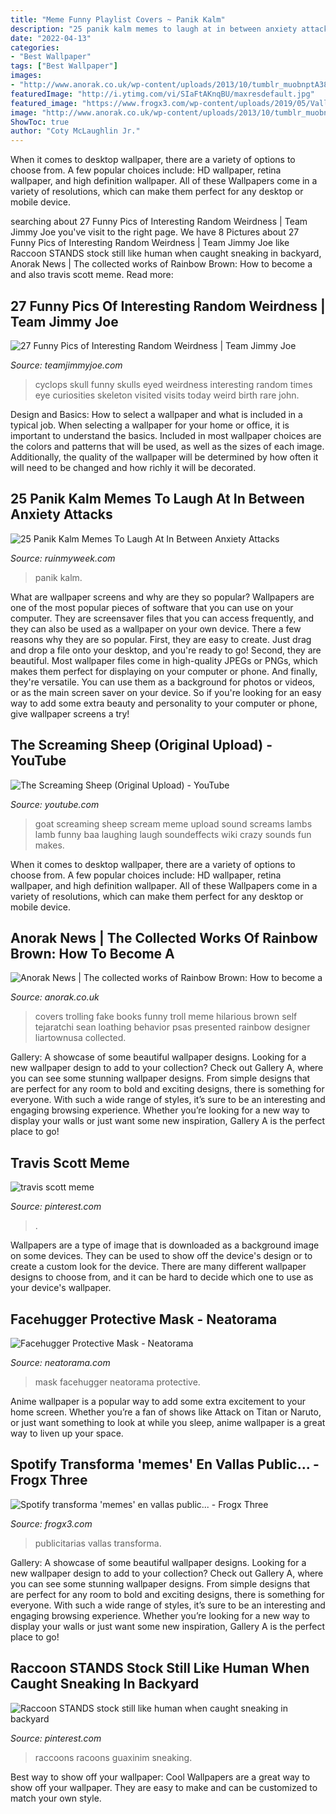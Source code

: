 ```yaml
---
title: "Meme Funny Playlist Covers ~ Panik Kalm"
description: "25 panik kalm memes to laugh at in between anxiety attacks"
date: "2022-04-13"
categories:
- "Best Wallpaper"
tags: ["Best Wallpaper"]
images:
- "http://www.anorak.co.uk/wp-content/uploads/2013/10/tumblr_muobnptA381s71q1zo1_r1_1280.jpg"
featuredImage: "http://i.ytimg.com/vi/SIaFtAKnqBU/maxresdefault.jpg"
featured_image: "https://www.frogx3.com/wp-content/uploads/2019/05/Vallas-publicitarias-con-memes-de-spotify-2.jpg"
image: "http://www.anorak.co.uk/wp-content/uploads/2013/10/tumblr_muobnptA381s71q1zo1_r1_1280.jpg"
ShowToc: true
author: "Coty McLaughlin Jr."
---
```



When it comes to desktop wallpaper, there are a variety of options to choose from. A few popular choices include: HD wallpaper, retina wallpaper, and high definition wallpaper. All of these Wallpapers come in a variety of resolutions, which can make them perfect for any desktop or mobile device. 

	

		
searching about 27 Funny Pics of Interesting Random Weirdness | Team Jimmy Joe you've visit to the right page. We have 8 Pictures about 27 Funny Pics of Interesting Random Weirdness | Team Jimmy Joe like Raccoon STANDS stock still like human when caught sneaking in backyard, Anorak News | The collected works of Rainbow Brown: How to become a and also travis scott meme. Read more:
		
    
## 27 Funny Pics Of Interesting Random Weirdness | Team Jimmy Joe

<img loading=lazy src="http://www.teamjimmyjoe.com/wp-content/uploads/2015/03/creepy-cyclops-skull.jpg" onerror="this.onerror=null;this.src='https://tse2.mm.bing.net/th?id=OIP.UE2aGRiC7oYQ-WkRbiKXGwHaLZ&amp;pid=15.1';" alt="27 Funny Pics of Interesting Random Weirdness | Team Jimmy Joe">

_Source: teamjimmyjoe.com_

>cyclops skull funny skulls eyed weirdness interesting random times eye curiosities skeleton visited visits today weird birth rare john. 

	

Design and Basics: How to select a wallpaper and what is included in a typical job.
When selecting a wallpaper for your home or office, it is important to understand the basics. Included in most wallpaper choices are the colors and patterns that will be used, as well as the sizes of each image. Additionally, the quality of the wallpaper will be determined by how often it will need to be changed and how richly it will be decorated.

    
## 25 Panik Kalm Memes To Laugh At In Between Anxiety Attacks

<img loading=lazy src="https://ruinmyweek.com/wp-content/uploads/2020/04/boblrx300oi41-727x1024.jpg" onerror="this.onerror=null;this.src='https://tse1.mm.bing.net/th?id=OIP.wZhpGQ3e7Aw4MWXho4fslgHaKb&amp;pid=15.1';" alt="25 Panik Kalm Memes To Laugh At In Between Anxiety Attacks">

_Source: ruinmyweek.com_

>panik kalm. 

	

What are wallpaper screens and why are they so popular?
Wallpapers are one of the most popular pieces of software that you can use on your computer. They are screensaver files that you can access frequently, and they can also be used as a wallpaper on your own device. There a few reasons why they are so popular. First, they are easy to create. Just drag and drop a file onto your desktop, and you're ready to go! Second, they are beautiful. Most wallpaper files come in high-quality JPEGs or PNGs, which makes them perfect for displaying on your computer or phone. And finally, they're versatile. You can use them as a background for photos or videos, or as the main screen saver on your device. So if you're looking for an easy way to add some extra beauty and personality to your computer or phone, give wallpaper screens a try!

    
## The Screaming Sheep (Original Upload) - YouTube

<img loading=lazy src="http://i.ytimg.com/vi/SIaFtAKnqBU/maxresdefault.jpg" onerror="this.onerror=null;this.src='https://tse3.mm.bing.net/th?id=OIP.VVOm2fBcFgJEYYCL5zKYewHaEK&amp;pid=15.1';" alt="The Screaming Sheep (Original Upload) - YouTube">

_Source: youtube.com_

>goat screaming sheep scream meme upload sound screams lambs lamb funny baa laughing laugh soundeffects wiki crazy sounds fun makes. 

	

When it comes to desktop wallpaper, there are a variety of options to choose from. A few popular choices include: HD wallpaper, retina wallpaper, and high definition wallpaper. All of these Wallpapers come in a variety of resolutions, which can make them perfect for any desktop or mobile device. 

    
## Anorak News | The Collected Works Of Rainbow Brown: How To Become A

<img loading=lazy src="http://www.anorak.co.uk/wp-content/uploads/2013/10/tumblr_muobnptA381s71q1zo1_r1_1280.jpg" onerror="this.onerror=null;this.src='https://tse2.mm.bing.net/th?id=OIP.l89-E_Asi8zudzvGIcNeBQHaJy&amp;pid=15.1';" alt="Anorak News | The collected works of Rainbow Brown: How to become a">

_Source: anorak.co.uk_

>covers trolling fake books funny troll meme hilarious brown self tejaratchi sean loathing behavior psas presented rainbow designer liartownusa collected. 

	

Gallery: A showcase of some beautiful wallpaper designs.
Looking for a new wallpaper design to add to your collection? Check out Gallery A, where you can see some stunning wallpaper designs. From simple designs that are perfect for any room to bold and exciting designs, there is something for everyone. With such a wide range of styles, it’s sure to be an interesting and engaging browsing experience. Whether you’re looking for a new way to display your walls or just want some new inspiration, Gallery A is the perfect place to go!





	
	
    
## Travis Scott Meme

<img loading=lazy src="https://i.pinimg.com/736x/a0/f4/62/a0f462f0fd0872ee8c1742552c3f4f1f.jpg" onerror="this.onerror=null;this.src='https://tse1.mm.bing.net/th?id=OIP.c4D_JC4_Go3dqc9D5ARrEQHaNJ&amp;pid=15.1';" alt="travis scott meme">

_Source: pinterest.com_

>. 

	

Wallpapers are a type of image that is downloaded as a background image on some devices. They can be used to show off the device's design or to create a custom look for the device. There are many different wallpaper designs to choose from, and it can be hard to decide which one to use as your device's wallpaper.

    
## Facehugger Protective Mask - Neatorama

<img loading=lazy src="https://uploads.neatorama.com/images/posts/340/113/113340/Facehugger-Protective-Mask_0-x.jpg" onerror="this.onerror=null;this.src='https://tse1.mm.bing.net/th?id=OIP.c6ck4jI7dUv2x0MHvynrLQHaJC&amp;pid=15.1';" alt="Facehugger Protective Mask - Neatorama">

_Source: neatorama.com_

>mask facehugger neatorama protective. 

	

Anime wallpaper is a popular way to add some extra excitement to your home screen. Whether you’re a fan of shows like Attack on Titan or Naruto, or just want something to look at while you sleep, anime wallpaper is a great way to liven up your space.

    
## Spotify Transforma &#039;memes&#039; En Vallas Public... - Frogx Three

<img loading=lazy src="https://www.frogx3.com/wp-content/uploads/2019/05/Vallas-publicitarias-con-memes-de-spotify-2.jpg" onerror="this.onerror=null;this.src='https://tse1.mm.bing.net/th?id=OIP.WLN7ECN7nTn_tdvFCazUBgHaE8&amp;pid=15.1';" alt="Spotify transforma &#039;memes&#039; en vallas public... - Frogx Three">

_Source: frogx3.com_

>publicitarias vallas transforma. 

	

Gallery: A showcase of some beautiful wallpaper designs.
Looking for a new wallpaper design to add to your collection? Check out Gallery A, where you can see some stunning wallpaper designs. From simple designs that are perfect for any room to bold and exciting designs, there is something for everyone. With such a wide range of styles, it’s sure to be an interesting and engaging browsing experience. Whether you’re looking for a new way to display your walls or just want some new inspiration, Gallery A is the perfect place to go!





	
	
    
## Raccoon STANDS Stock Still Like Human When Caught Sneaking In Backyard

<img loading=lazy src="https://i.pinimg.com/736x/81/90/34/819034c042daf6bf81332c7dd1498e96.jpg" onerror="this.onerror=null;this.src='https://tse3.mm.bing.net/th?id=OIP.DNDFy7T2tG6lhxLAzavUHwHaEc&amp;pid=15.1';" alt="Raccoon STANDS stock still like human when caught sneaking in backyard">

_Source: pinterest.com_

>raccoons racoons guaxinim sneaking. 

	

Best way to show off your wallpaper:
Cool Wallpapers are a great way to show off your wallpaper. They are easy to make and can be customized to match your own style.

